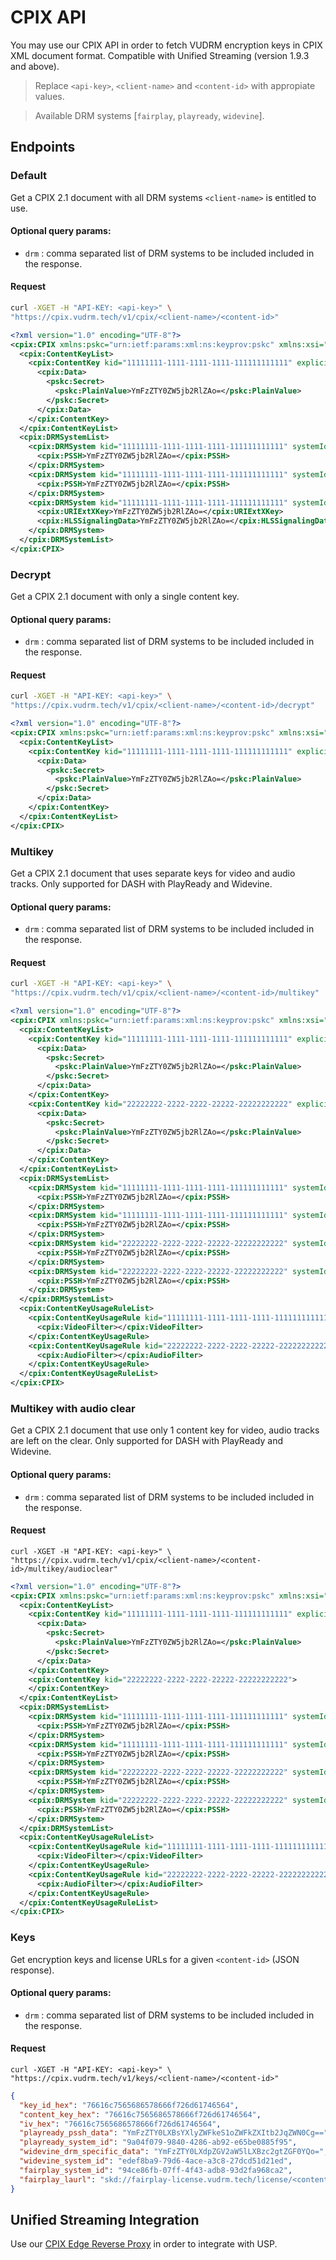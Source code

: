 # CPIX API

You may use our CPIX API in order to fetch VUDRM encryption keys in CPIX XML document format. Compatible with Unified Streaming (version 1.9.3 and above).

> Replace `<api-key>`, `<client-name>` and `<content-id>` with appropiate values.

> Available DRM systems [`fairplay`, `playready`, `widevine`].

## Endpoints

### Default

Get a CPIX 2.1 document with all DRM systems `<client-name>` is entitled to use.

#### Optional query params:

* `drm` : comma separated list of DRM systems to be included included in the response.

#### Request

```bash
curl -XGET -H "API-KEY: <api-key>" \
"https://cpix.vudrm.tech/v1/cpix/<client-name>/<content-id>"
```

```xml
<?xml version="1.0" encoding="UTF-8"?>
<cpix:CPIX xmlns:pskc="urn:ietf:params:xml:ns:keyprov:pskc" xmlns:xsi="urn:ietf:params:xml:ns:keyprov:pskc" xmlns:cpix="urn:dashif:org:cpix" xsi:schemaLocation="urn:dashif:org:cpix cpix.xsd">
  <cpix:ContentKeyList>
    <cpix:ContentKey kid="11111111-1111-1111-1111-111111111111" explicitIV="YmFzZTY0ZW5jb2RlZAo=">
      <cpix:Data>
        <pskc:Secret>
          <pskc:PlainValue>YmFzZTY0ZW5jb2RlZAo=</pskc:PlainValue>
        </pskc:Secret>
      </cpix:Data>
    </cpix:ContentKey>
  </cpix:ContentKeyList>
  <cpix:DRMSystemList>
    <cpix:DRMSystem kid="11111111-1111-1111-1111-111111111111" systemId="9a04f079-9840-4286-ab92-e65be0885f95">
      <cpix:PSSH>YmFzZTY0ZW5jb2RlZAo=</cpix:PSSH>
    </cpix:DRMSystem>
    <cpix:DRMSystem kid="11111111-1111-1111-1111-111111111111" systemId="edef8ba9-79d6-4ace-a3c8-27dcd51d21ed">
      <cpix:PSSH>YmFzZTY0ZW5jb2RlZAo=</cpix:PSSH>
    </cpix:DRMSystem>
    <cpix:DRMSystem kid="11111111-1111-1111-1111-111111111111" systemId="94ce86fb-07ff-4f43-adb8-93d2fa968ca2">
      <cpix:URIExtXKey>YmFzZTY0ZW5jb2RlZAo=</cpix:URIExtXKey>
      <cpix:HLSSignalingData>YmFzZTY0ZW5jb2RlZAo=</cpix:HLSSignalingData>
    </cpix:DRMSystem>
  </cpix:DRMSystemList>
</cpix:CPIX>
```

### Decrypt

Get a CPIX 2.1 document with only a single content key.

#### Optional query params:

* `drm` : comma separated list of DRM systems to be included included in the response.

#### Request

```bash
curl -XGET -H "API-KEY: <api-key>" \
"https://cpix.vudrm.tech/v1/cpix/<client-name>/<content-id>/decrypt"
```

```xml
<?xml version="1.0" encoding="UTF-8"?>
<cpix:CPIX xmlns:pskc="urn:ietf:params:xml:ns:keyprov:pskc" xmlns:xsi="urn:ietf:params:xml:ns:keyprov:pskc" xmlns:cpix="urn:dashif:org:cpix" xsi:schemaLocation="urn:dashif:org:cpix cpix.xsd">
  <cpix:ContentKeyList>
    <cpix:ContentKey kid="11111111-1111-1111-1111-111111111111" explicitIV="YmFzZTY0ZW5jb2RlZAo=">
      <cpix:Data>
        <pskc:Secret>
          <pskc:PlainValue>YmFzZTY0ZW5jb2RlZAo=</pskc:PlainValue>
        </pskc:Secret>
      </cpix:Data>
    </cpix:ContentKey>
  </cpix:ContentKeyList>
</cpix:CPIX>
```

### Multikey

Get a CPIX 2.1 document that uses separate keys for video and audio tracks. Only supported for DASH with PlayReady and Widevine.

#### Optional query params:

* `drm` : comma separated list of DRM systems to be included included in the response.

#### Request

```bash
curl -XGET -H "API-KEY: <api-key>" \
"https://cpix.vudrm.tech/v1/cpix/<client-name>/<content-id>/multikey"
```

```xml
<?xml version="1.0" encoding="UTF-8"?>
<cpix:CPIX xmlns:pskc="urn:ietf:params:xml:ns:keyprov:pskc" xmlns:xsi="urn:ietf:params:xml:ns:keyprov:pskc" xmlns:cpix="urn:dashif:org:cpix" xsi:schemaLocation="urn:dashif:org:cpix cpix.xsd">
  <cpix:ContentKeyList>
    <cpix:ContentKey kid="11111111-1111-1111-1111-111111111111" explicitIV="YmFzZTY0ZW5jb2RlZAo=">
      <cpix:Data>
        <pskc:Secret>
          <pskc:PlainValue>YmFzZTY0ZW5jb2RlZAo=</pskc:PlainValue>
        </pskc:Secret>
      </cpix:Data>
    </cpix:ContentKey>
    <cpix:ContentKey kid="22222222-2222-2222-22222-22222222222" explicitIV="YmFzZTY0ZW5jb2RlZAo=">
      <cpix:Data>
        <pskc:Secret>
          <pskc:PlainValue>YmFzZTY0ZW5jb2RlZAo=</pskc:PlainValue>
        </pskc:Secret>
      </cpix:Data>
    </cpix:ContentKey>
  </cpix:ContentKeyList>
  <cpix:DRMSystemList>
    <cpix:DRMSystem kid="11111111-1111-1111-1111-111111111111" systemId="9a04f079-9840-4286-ab92-e65be0885f95">
      <cpix:PSSH>YmFzZTY0ZW5jb2RlZAo=</cpix:PSSH>
    </cpix:DRMSystem>
    <cpix:DRMSystem kid="11111111-1111-1111-1111-111111111111" systemId="edef8ba9-79d6-4ace-a3c8-27dcd51d21ed">
      <cpix:PSSH>YmFzZTY0ZW5jb2RlZAo=</cpix:PSSH>
    </cpix:DRMSystem>
    <cpix:DRMSystem kid="22222222-2222-2222-22222-22222222222" systemId="9a04f079-9840-4286-ab92-e65be0885f95">
      <cpix:PSSH>YmFzZTY0ZW5jb2RlZAo=</cpix:PSSH>
    </cpix:DRMSystem>
    <cpix:DRMSystem kid="22222222-2222-2222-22222-22222222222" systemId="edef8ba9-79d6-4ace-a3c8-27dcd51d21ed">
      <cpix:PSSH>YmFzZTY0ZW5jb2RlZAo=</cpix:PSSH>
    </cpix:DRMSystem>
  </cpix:DRMSystemList>
  <cpix:ContentKeyUsageRuleList>
    <cpix:ContentKeyUsageRule kid="11111111-1111-1111-1111-111111111111">
      <cpix:VideoFilter></cpix:VideoFilter>
    </cpix:ContentKeyUsageRule>
    <cpix:ContentKeyUsageRule kid="22222222-2222-2222-22222-22222222222">
      <cpix:AudioFilter></cpix:AudioFilter>
    </cpix:ContentKeyUsageRule>
  </cpix:ContentKeyUsageRuleList>
</cpix:CPIX>
```

### Multikey with audio clear

Get a CPIX 2.1 document that use only 1 content key for video, audio tracks are left on the clear. Only supported for DASH with PlayReady and Widevine.

#### Optional query params:

* `drm` : comma separated list of DRM systems to be included included in the response.

#### Request

```
curl -XGET -H "API-KEY: <api-key>" \
"https://cpix.vudrm.tech/v1/cpix/<client-name>/<content-id>/multikey/audioclear"
```

```xml
<?xml version="1.0" encoding="UTF-8"?>
<cpix:CPIX xmlns:pskc="urn:ietf:params:xml:ns:keyprov:pskc" xmlns:xsi="urn:ietf:params:xml:ns:keyprov:pskc" xmlns:cpix="urn:dashif:org:cpix" xsi:schemaLocation="urn:dashif:org:cpix cpix.xsd">
  <cpix:ContentKeyList>
    <cpix:ContentKey kid="11111111-1111-1111-1111-111111111111" explicitIV="YmFzZTY0ZW5jb2RlZAo=">
      <cpix:Data>
        <pskc:Secret>
          <pskc:PlainValue>YmFzZTY0ZW5jb2RlZAo=</pskc:PlainValue>
        </pskc:Secret>
      </cpix:Data>
    </cpix:ContentKey>
    <cpix:ContentKey kid="22222222-2222-2222-22222-22222222222">
    </cpix:ContentKey>
  </cpix:ContentKeyList>
  <cpix:DRMSystemList>
    <cpix:DRMSystem kid="11111111-1111-1111-1111-111111111111" systemId="9a04f079-9840-4286-ab92-e65be0885f95">
      <cpix:PSSH>YmFzZTY0ZW5jb2RlZAo=</cpix:PSSH>
    </cpix:DRMSystem>
    <cpix:DRMSystem kid="11111111-1111-1111-1111-111111111111" systemId="edef8ba9-79d6-4ace-a3c8-27dcd51d21ed">
      <cpix:PSSH>YmFzZTY0ZW5jb2RlZAo=</cpix:PSSH>
    </cpix:DRMSystem>
    <cpix:DRMSystem kid="22222222-2222-2222-22222-22222222222" systemId="9a04f079-9840-4286-ab92-e65be0885f95">
      <cpix:PSSH>YmFzZTY0ZW5jb2RlZAo=</cpix:PSSH>
    </cpix:DRMSystem>
    <cpix:DRMSystem kid="22222222-2222-2222-22222-22222222222" systemId="edef8ba9-79d6-4ace-a3c8-27dcd51d21ed">
      <cpix:PSSH>YmFzZTY0ZW5jb2RlZAo=</cpix:PSSH>
    </cpix:DRMSystem>
  </cpix:DRMSystemList>
  <cpix:ContentKeyUsageRuleList>
    <cpix:ContentKeyUsageRule kid="11111111-1111-1111-1111-111111111111">
      <cpix:VideoFilter></cpix:VideoFilter>
    </cpix:ContentKeyUsageRule>
    <cpix:ContentKeyUsageRule kid="22222222-2222-2222-22222-22222222222">
      <cpix:AudioFilter></cpix:AudioFilter>
    </cpix:ContentKeyUsageRule>
  </cpix:ContentKeyUsageRuleList>
</cpix:CPIX>
```

### Keys

Get encryption keys and license URLs for a given `<content-id>` (JSON response).

#### Optional query params:

* `drm` : comma separated list of DRM systems to be included included in the response.

#### Request

```
curl -XGET -H "API-KEY: <api-key>" \
"https://cpix.vudrm.tech/v1/keys/<client-name>/<content-id>"
```

```json
{
  "key_id_hex": "76616c7565686578666f726d61746564",
  "content_key_hex": "76616c7565686578666f726d61746564",
  "iv_hex": "76616c7565686578666f726d61746564",
  "playready_pssh_data": "YmFzZTY0LXBsYXlyZWFkeS1oZWFkZXItb2JqZWN0Cg==",
  "playready_system_id": "9a04f079-9840-4286-ab92-e65be0885f95",
  "widevine_drm_specific_data": "YmFzZTY0LXdpZGV2aW5lLXBzc2gtZGF0YQo=",
  "widevine_system_id": "edef8ba9-79d6-4ace-a3c8-27dcd51d21ed",
  "fairplay_system_id": "94ce86fb-07ff-4f43-adb8-93d2fa968ca2",
  "fairplay_laurl": "skd://fairplay-license.vudrm.tech/license/<content-id>"
}
```

## Unified Streaming Integration

Use our [CPIX Edge Reverse Proxy](https://cloud.docker.com/u/vualto/repository/docker/vualto/cpix-proxy) in order to integrate with USP.

